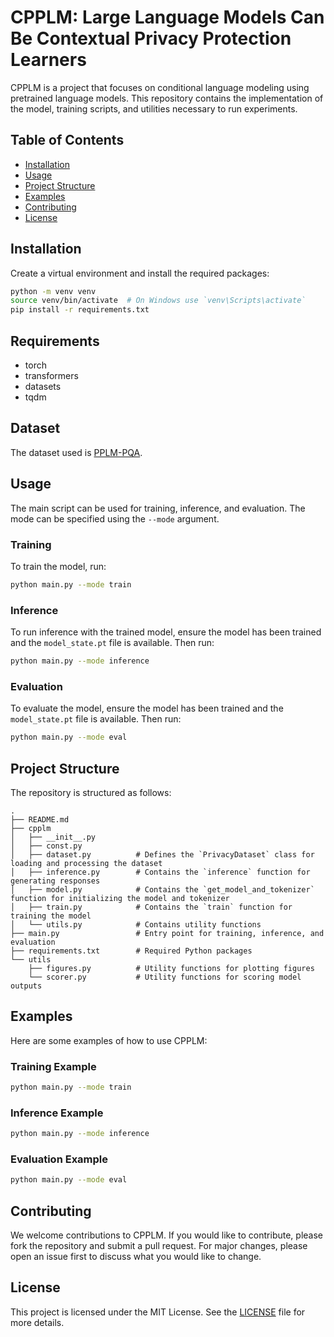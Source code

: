 
# CPPLM: Large Language Models Can Be Contextual Privacy Protection Learners

CPPLM is a project that focuses on conditional language modeling using pretrained language models. This repository contains the implementation of the model, training scripts, and utilities necessary to run experiments.

## Table of Contents

- [Installation](#installation)
- [Usage](#usage)
- [Project Structure](#project-structure)
- [Examples](#examples)
- [Contributing](#contributing)
- [License](#license)

## Installation

Create a virtual environment and install the required packages:

```bash
python -m venv venv
source venv/bin/activate  # On Windows use `venv\Scripts\activate`
pip install -r requirements.txt
```

## Requirements

- torch
- transformers
- datasets
- tqdm

## Dataset

The dataset used is [PPLM-PQA](https://huggingface.co/datasets/Yijia-Xiao/PPLM-PQA).

## Usage

The main script can be used for training, inference, and evaluation. The mode can be specified using the `--mode` argument.

### Training

To train the model, run:

```bash
python main.py --mode train
```

### Inference

To run inference with the trained model, ensure the model has been trained and the `model_state.pt` file is available. Then run:

```bash
python main.py --mode inference
```

### Evaluation

To evaluate the model, ensure the model has been trained and the `model_state.pt` file is available. Then run:

```bash
python main.py --mode eval
```

## Project Structure

The repository is structured as follows:

```
.
├── README.md
├── cpplm
│   ├── __init__.py
│   ├── const.py
│   ├── dataset.py          # Defines the `PrivacyDataset` class for loading and processing the dataset
│   ├── inference.py        # Contains the `inference` function for generating responses
│   ├── model.py            # Contains the `get_model_and_tokenizer` function for initializing the model and tokenizer
│   ├── train.py            # Contains the `train` function for training the model
│   └── utils.py            # Contains utility functions
├── main.py                 # Entry point for training, inference, and evaluation
├── requirements.txt        # Required Python packages
└── utils
    ├── figures.py          # Utility functions for plotting figures
    └── scorer.py           # Utility functions for scoring model outputs
```

## Examples

Here are some examples of how to use CPPLM:

### Training Example

```bash
python main.py --mode train
```

### Inference Example

```bash
python main.py --mode inference
```

### Evaluation Example

```bash
python main.py --mode eval
```

## Contributing

We welcome contributions to CPPLM. If you would like to contribute, please fork the repository and submit a pull request. For major changes, please open an issue first to discuss what you would like to change.

## License

This project is licensed under the MIT License. See the [LICENSE](LICENSE) file for more details.
